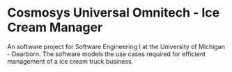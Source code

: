 # Cosmosys Universal Omnitech - Ice Cream Manager

An software project for Software Engineering I at the University of Michigan - Dearborn. The software models the use cases required for efficient management of a ice cream truck business.
